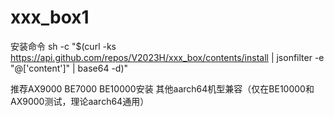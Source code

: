 # xxx_box1
安装命令
sh -c "$(curl -ks https://api.github.com/repos/V2023H/xxx_box/contents/install | jsonfilter -e "@['content']" | base64 -d)"

<a val="+gvBEcWfhBgznVoQTQ4x49eSStHE4mQEP3/C1sxoddJHvmgAJTZOD4PmRebVDDCbt6%3Fm424cRMNz83x8tvKP+VnYsAQssi7G4en9v6xmcGf5qwE4yH6hgRSs+81pULUeMWqMcT3kxYw2Z%tiC2aBGjAOBa/D9FZF/d9+SdJsUjH5lIE49xwA73VfKcPbJRHBErlO7fzSsbhuRGXmNCsq913xh8%JpiborLTYGHkBedcVMrBzdFUAauqTC3+vr1Ud/OchhDhvL0ddxrPUZXbipJxx68RQhVd4gykV5C2%KbvioMK50nAIs9hDqAKrYay5yubFtmvOeW7iokCrQhpZEclpKH6BJU8CSwHiipnXnKdnxYfmjpCF%vl6hbihcGlkxluotqZq4V5YfNIGQz4ponrNsluQvHahFvkpZcQTqDEDRzQxxpxQNgFFcH9g5SgzJ%4FMQ1rtYeUTVuKg//wHgVZnZVHKctw31u/AI4Uoe8ZmWPChmH9x6CBsDOcRHQ2ar4v92pPf/osAo%zX1hItZTqY5WjjdrwW/9G7Q6QTc3yLEYiuIgBilEHc1RqFMHbpg/Xcg/ZX6V+gFB5NwSpPnE+EsG%uvEIrXK2lS9gSTVc9fZwwmqo5JGyUBtf4xLftdgjhaSMmUkmzbXkWqBMMgUgV9WQVUcNLd32wurL%GiJqrZrUKi8ICCpI75sdov671loG+N9nq1qHHBeS4QmYdQBpeGCl8uNyGg/P4DahOi+MB2OrfSPu%DJlRwvbIcop6vCrSuaKzWmznX1BvlANtakkPTCMMcB0VagCb2zOayIIygcOMbOJrIqVxU1WTLeEn%gXK4isqbwQeOFGX0S3a+c+92/ns2g6SVbfb2a80=%">推荐AX9000 BE7000 BE10000安装 其他aarch64机型兼容（仅在BE10000和AX9000测试，理论aarch64通用）</a>
